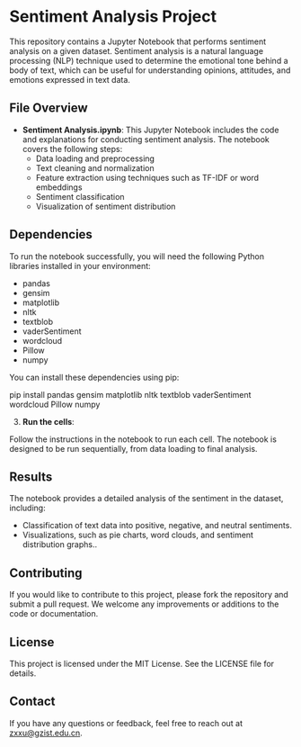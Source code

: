 # Sentiment Analysis Project

This repository contains a Jupyter Notebook that performs sentiment analysis on a given dataset. Sentiment analysis is a natural language processing (NLP) technique used to determine the emotional tone behind a body of text, which can be useful for understanding opinions, attitudes, and emotions expressed in text data.

## File Overview

- **Sentiment Analysis.ipynb**: This Jupyter Notebook includes the code and explanations for conducting sentiment analysis. The notebook covers the following steps:
  - Data loading and preprocessing
  - Text cleaning and normalization
  - Feature extraction using techniques such as TF-IDF or word embeddings
  - Sentiment classification
  - Visualization of sentiment distribution

## Dependencies

To run the notebook successfully, you will need the following Python libraries installed in your environment:

- pandas
- gensim
- matplotlib
- nltk
- textblob
- vaderSentiment
- wordcloud
- Pillow
- numpy

You can install these dependencies using pip:

pip install pandas gensim matplotlib nltk textblob vaderSentiment wordcloud Pillow numpy



3. **Run the cells**:

Follow the instructions in the notebook to run each cell. The notebook is designed to be run sequentially, from data loading to final analysis.

## Results

The notebook provides a detailed analysis of the sentiment in the dataset, including:

- Classification of text data into positive, negative, and neutral sentiments.
- Visualizations, such as pie charts, word clouds, and sentiment distribution graphs..

## Contributing

If you would like to contribute to this project, please fork the repository and submit a pull request. We welcome any improvements or additions to the code or documentation.

## License

This project is licensed under the MIT License. See the LICENSE file for details.

## Contact

If you have any questions or feedback, feel free to reach out at zxxu@gzist.edu.cn.
